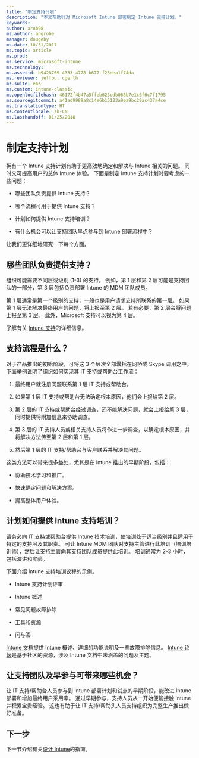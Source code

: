 ```yaml
---
title: "制定支持计划"
description: "本文帮助针对 Microsoft Intune 部署制定 Intune 支持计划。"
keywords: 
author: arob98
ms.author: angrobe
manager: dougeby
ms.date: 10/31/2017
ms.topic: article
ms.prod: 
ms.service: microsoft-intune
ms.technology: 
ms.assetid: b9428769-4333-4778-b677-f23dea1f74da
ms.reviewer: jeffbu, cgerth
ms.suite: ems
ms.custom: intune-classic
ms.openlocfilehash: 46172f4b47a5ffeb623cdb068b7e1c6f6c7f1795
ms.sourcegitcommit: a41ad9988a8c14e6b15123a9ea9bc29ac437a4ce
ms.translationtype: HT
ms.contentlocale: zh-CN
ms.lasthandoff: 01/25/2018
---
```

# <a name="develop-a-support-plan"></a>制定支持计划

拥有一个 Intune 支持计划有助于更高效地确定和解决与 Intune 相关的问题。 同时又可提高用户的总体 Intune 体验。 下面是制定 Intune 支持计划时要考虑的一些问题：

-   哪些团队负责提供 Intune 支持？

-   哪个流程可用于提供 Intune 支持？

-   计划如何提供 Intune 支持培训？

-   有什么机会可以让支持团队早点参与到 Intune 部署流程中？

让我们更详细地研究一下每个方面。

## <a name="which-teams-are-responsible-for-providing-support"></a>哪些团队负责提供支持？

组织可能需要不同层或级别 (1-3) 的支持。 例如，第 1 层和第 2 层可能是支持团队的一部分，第 3 层包括负责部署 Intune 的 MDM 团队成员。

第 1 层通常是第一个级别的支持，一般也是用户请求支持所联系的第一层。 如果第 1 层无法解决最终用户的问题，将上报至第 2 层。 若有必要，第 2 层会将问题上报至第 3 层。 此外，Microsoft 支持可以视为第 4 层。

了解有关 [Intune 支持](/intune/get-support)的详细信息。

## <a name="what-is-the-support-process"></a>支持流程是什么？

对于产品推出的初始阶段，可将这 3 个层次全部囊括在网桥或 Skype 调用之中。 下面举例说明了组织如何实现其 IT 支持或帮助台工作流：

1.  最终用户就注册问题联系第 1 层 IT 支持或帮助台。

2.  如果第 1 层 IT 支持或帮助台无法确定根本原因，他们会上报给第 2 层。

3.  第 2 层的 IT 支持或帮助台经过调查，还不能解决问题，就会上报给第 3 层，同时提供将附加信息来协助调查。

4.  第 3 层的 IT 支持人员或相关支持人员将作进一步调查，以确定根本原因，并将解决方法传至第 2 层和第 1 层。

5.  然后第 1 层的 IT 支持/帮助台与客户联系并解决其问题。

这类方法可以带来很多益处，尤其是在 Intune 推出的早期阶段，包括：

-   协助技术学习和推广。

-   快速确定问题和解决方案。

-   提高整体用户体验。

## <a name="how-you-plan-to-provide-intune-support-training"></a>计划如何提供 Intune 支持培训？

请务必向 IT 支持或帮助台提供 Intune 技术培训，使培训处于适当级别并且适用于特定的支持层及其职责。 可让 Intune MDM 团队对支持主管进行此培训（培训培训师），然后让支持主管向其支持团队成员提供此培训。 培训通常为 2-3 小时，包括演讲和实验。

下面介绍 Intune 支持培训议程的示例。

-   Intune 支持计划评审

-   Intune 概述

-   常见问题故障排除

-   工具和资源

-   问与答

[Intune 文档](https://docs.microsoft.com/intune/)提供 Intune 概述、详细的功能说明及一些故障排除信息。 [Intune 论坛](https://social.technet.microsoft.com/Forums/en-US/home)是基于社区的资源，涉及 Intune 文档中未涵盖的问题及主题。

## <a name="what-opportunities-are-there-to-involve-the-support-team-earlier"></a>让支持团队及早参与可带来哪些机会？

让 IT 支持/帮助台人员参与到 Intune 部署计划和试点的早期阶段，能改进 Intune 部署和增加最终用户采用率。 通过早期参与，支持人员从一开始便能接触 Intune 并积累宝贵经验。 这也有助于让 IT 支持/帮助头人员支持组织为完整生产推出做好准备。

## <a name="next-step"></a>下一步

下一节介绍有关[设计 Intune](planning-guide-design.md)的指南。

